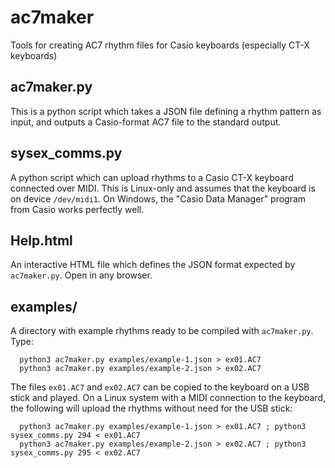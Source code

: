 # ac7maker
Tools for creating AC7 rhythm files for Casio keyboards (especially CT-X keyboards)

## ac7maker.py
This is a python script which takes a JSON file defining a rhythm pattern as input,
and outputs a Casio-format AC7 file to the standard output.

## sysex_comms.py
A python script which can upload rhythms to a Casio CT-X keyboard connected over
MIDI. This is Linux-only and assumes that the keyboard is on device `/dev/midi1`. On
Windows, the "Casio Data Manager" program from Casio works perfectly well.

## Help.html
An interactive HTML file which defines the JSON format expected by `ac7maker.py`.
Open in any browser.

## examples/
A directory with example rhythms ready to be compiled with `ac7maker.py`. Type:
```
  python3 ac7maker.py examples/example-1.json > ex01.AC7
  python3 ac7maker.py examples/example-2.json > ex02.AC7
```

The files `ex01.AC7` and `ex02.AC7` can be copied to the keyboard on a USB stick and
played. On a Linux system with a MIDI connection to the keyboard, the following
will upload the rhythms without need for the USB stick:
```
  python3 ac7maker.py examples/example-1.json > ex01.AC7 ; python3 sysex_comms.py 294 < ex01.AC7
  python3 ac7maker.py examples/example-2.json > ex02.AC7 ; python3 sysex_comms.py 295 < ex02.AC7
```
